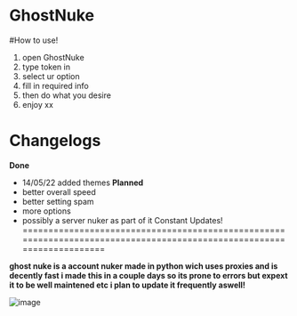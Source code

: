 # GhostNuke
#How to use!
1. open GhostNuke
2. type token in
3. select ur option
4. fill in required info
5. then do what you desire
6. enjoy xx


# Changelogs
**Done**
- 14/05/22
added themes
**Planned**
- better overall speed
- better setting spam
- more options
- possibly a server nuker as part of it
Constant Updates!
======================================================================================================================

**ghost nuke is a account nuker made in python wich uses proxies and is decently fast i made this in a couple days so its prone to  errors but expext it to be well maintened etc
i plan to update it frequently aswell!**

![image](https://cdn.discordapp.com/attachments/945427136905347217/960687269684060160/unknown.png)
